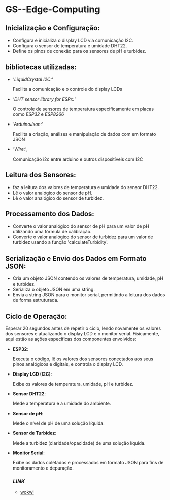 # GS--Edge-Computing

## Inicialização e Configuração:

- Configura e inicializa o display LCD via comunicação I2C.
- Configura o sensor de temperatura e umidade DHT22.
- Define os pinos de conexão para os sensores de pH e turbidez.


## bibliotecas utilizadas:

- *'LiquidCrystal I2C:'*


  Facilita a comunicação e o controle do display LCDs

- *'DHT sensor library for ESPx:'*


  O controle de sensores de temperatura especificamente em placas como *ESP32* e *ESP8266*

- *'ArduinoJson:'*


  Facilita a criação, análises e manipulação de dados com em formato JSON 

- *'Wire:'*,


  Comunicação i2c entre arduino e outros dispositíveis com I2C


## Leitura dos Sensores:

- faz a leitura dos valores de temperatura e umidade do sensor DHT22.
- Lê o valor analógico do sensor de pH.
- Lê o valor analógico do sensor de turbidez.


## Processamento dos Dados:

- Converte o valor analógico do sensor de pH para um valor de pH utilizando uma fórmula de calibração.
- Converte o valor analógico do sensor de turbidez para um valor de turbidez usando a função 'calculateTurbidity'.


## Serialização e Envio dos Dados em Formato JSON:

- Cria um objeto JSON contendo os valores de temperatura, umidade, pH e turbidez.
- Serializa o objeto JSON em uma string.
- Envia a string JSON para o monitor serial, permitindo a leitura dos dados de forma estruturada.


## Ciclo de Operação:

Esperar 20 segundos antes de repetir o ciclo, lendo novamente os valores dos sensores e atualizando o display LCD e o monitor serial.
Fisicamente, aqui estão as ações específicas dos componentes envolvidos:

- **ESP32**:

  Executa o código, lê os valores dos sensores conectados aos seus pinos analógicos e digitais, e controla o display LCD.
- **Display LCD (I2C)**:

  Exibe os valores de temperatura, umidade, pH e turbidez.
- **Sensor DHT22**:

  Mede a temperatura e a umidade do ambiente.
- **Sensor de pH**:

  Mede o nível de pH de uma solução líquida.
- **Sensor de Turbidez**:

  Mede a turbidez (claridade/opacidade) de uma solução líquida.
- **Monitor Serial**:
  
  Exibe os dados coletados e processados em formato JSON para fins de monitoramento e depuração.


  ### ***LINK***
  - [wokwi](https://wokwi.com/projects/399260778570895361)
